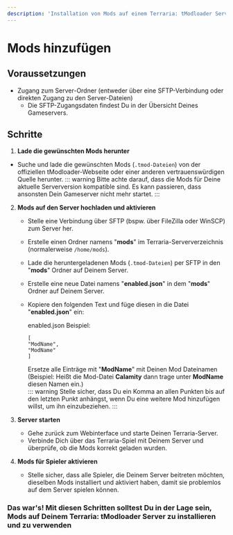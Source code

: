 ```yaml
---
description: 'Installation von Mods auf einem Terraria: tModloader Server'
---
```


# Mods hinzufügen

## Voraussetzungen

- Zugang zum Server-Ordner (entweder über eine SFTP-Verbindung oder direkten Zugang zu den Server-Dateien)
    - Die SFTP-Zugangsdaten findest Du in der Übersicht Deines Gameservers.

## Schritte

1. <b>Lade die gewünschten Mods herunter</b>

- Suche und lade die gewünschten Mods (`.tmod-Dateien`) von der offiziellen tModloader-Webseite oder einer anderen vertrauenswürdigen Quelle herunter.
    ::: warning
    Bitte achte darauf, dass die Mods für Deine aktuelle Serverversion kompatible sind. Es kann passieren, dass ansonsten Dein Gameserver nicht mehr startet.
    :::

2. <b>Mods auf den Server hochladen und aktivieren</b>
    - Stelle eine Verbindung über SFTP (bspw. über FileZilla oder WinSCP) zum Server her.
    - Erstelle einen Ordner namens "**mods**" im Terraria-Serververzeichnis (normalerweise `/home/mods`).
    - Lade die heruntergeladenen Mods (`.tmod-Dateien`) per SFTP in den "**mods**" Ordner auf Deinem Server.
    - Erstelle eine neue Datei namens "**enabled.json**" in dem "**mods**" Ordner auf Deinem Server.
    - Kopiere den folgenden Text und füge diesen in die Datei "**enabled.json**" ein:

      enabled.json Beispiel:

      ```
      [
      "ModName",
      "ModName"
      ]
      ```

      Ersetze alle Einträge mit "**ModName**" mit Deinen Mod Dateinamen (Beispiel: Heißt die Mod-Datei **Calamity** dann trage unter **ModName** diesen Namen ein.)<br>
      ::: warning
      Stelle sicher, dass Du ein Komma an allen Punkten bis auf den letzten Punkt anhängst, wenn Du eine weitere Mod hinzufügen willst, um ihn einzubeziehen.
      :::

3. <b>Server starten</b>
    - Gehe zurück zum Webinterface und starte Deinen Terraria-Server.
    - Verbinde Dich über das Terraria-Spiel mit Deinem Server und überprüfe, ob die Mods korrekt geladen wurden.

4. <b>Mods für Spieler aktivieren</b>
    - Stelle sicher, dass alle Spieler, die Deinem Server beitreten möchten, dieselben Mods installiert und aktiviert haben, damit sie problemlos auf dem Server spielen können.

### Das war's! Mit diesen Schritten solltest Du in der Lage sein, Mods auf Deinem Terraria: tModloader Server zu installieren und zu verwenden
